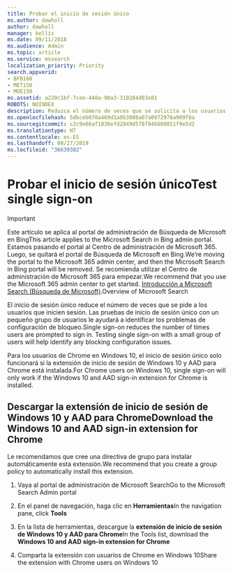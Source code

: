 ```yaml
---
title: Probar el inicio de sesión único
ms.author: dawholl
author: dawholl
manager: kellis
ms.date: 09/11/2018
ms.audience: Admin
ms.topic: article
ms.service: mssearch
localization_priority: Priority
search.appverid:
- BFB160
- MET150
- MOE150
ms.assetid: a220c1bf-7cee-448a-90a3-310284d03e81
ROBOTS: NOINDEX
description: Reduzca el número de veces que se solicita a los usuarios de Windows 10 que inicien sesión en Microsoft Search y Office 365
ms.openlocfilehash: 5dbceb070a469d1a8b3808a07a0972978a909f8a
ms.sourcegitcommit: c2c9e66af1038efd2849d578f846680851f9e5d2
ms.translationtype: HT
ms.contentlocale: es-ES
ms.lasthandoff: 08/27/2019
ms.locfileid: "36639382"
---
```

# <a name="test-single-sign-on"></a><span data-ttu-id="2c3ed-103">Probar el inicio de sesión único</span><span class="sxs-lookup"><span data-stu-id="2c3ed-103">Test single sign-on</span></span>

> [!IMPORTANT]
> <span data-ttu-id="2c3ed-104">Este artículo se aplica al portal de administración de Búsqueda de Microsoft en Bing</span><span class="sxs-lookup"><span data-stu-id="2c3ed-104">This article applies to the Microsoft Search in Bing admin portal.</span></span> <span data-ttu-id="2c3ed-105">Estamos pasando el portal al Centro de administración de Microsoft 365. Luego, se quitará el portal de Búsqueda de Microsoft en Bing.</span><span class="sxs-lookup"><span data-stu-id="2c3ed-105">We’re moving the portal to the Microsoft 365 admin center, and then the Microsoft Search in Bing portal will be removed.</span></span> <span data-ttu-id="2c3ed-106">Se recomienda utilizar el Centro de administración de Microsoft 365 para empezar.</span><span class="sxs-lookup"><span data-stu-id="2c3ed-106">We recommend that you use the Microsoft 365 admin center to get started.</span></span> <span data-ttu-id="2c3ed-107">[Introducción a Microsoft Search (Búsqueda de Microsoft)](overview-microsoft-search.md).</span><span class="sxs-lookup"><span data-stu-id="2c3ed-107">Overview of Microsoft Search</span></span>
    
<span data-ttu-id="2c3ed-p102">El inicio de sesión único reduce el número de veces que se pide a los usuarios que inicien sesión. Las pruebas de inicio de sesión único con un pequeño grupo de usuarios le ayudará a identificar los problemas de configuración de bloqueo.</span><span class="sxs-lookup"><span data-stu-id="2c3ed-p102">Single sign-on reduces the number of times users are prompted to sign in. Testing single sign-on with a small group of users will help identify any blocking configuration issues.</span></span> 
  
<span data-ttu-id="2c3ed-110">Para los usuarios de Chrome en Windows 10, el inicio de sesión único solo funcionará si la extensión de inicio de sesión de Windows 10 y AAD para Chrome está instalada.</span><span class="sxs-lookup"><span data-stu-id="2c3ed-110">For Chrome users on Windows 10, single sign-on will only work if the Windows 10 and AAD sign-in extension for Chrome is installed.</span></span> 
  
## <a name="download-the-windows-10-and-aad-sign-in-extension-for-chrome"></a><span data-ttu-id="2c3ed-111">Descargar la extensión de inicio de sesión de Windows 10 y AAD para Chrome</span><span class="sxs-lookup"><span data-stu-id="2c3ed-111">Download the Windows 10 and AAD sign-in extension for Chrome</span></span>

<span data-ttu-id="2c3ed-112">Le recomendamos que cree una directiva de grupo para instalar automáticamente esta extensión.</span><span class="sxs-lookup"><span data-stu-id="2c3ed-112">We recommend that you create a group policy to automatically install this extension.</span></span>
  
1. <span data-ttu-id="2c3ed-113">Vaya al portal de administración de Microsoft Search</span><span class="sxs-lookup"><span data-stu-id="2c3ed-113">Go to the Microsoft Search Admin portal</span></span>
    
2. <span data-ttu-id="2c3ed-114">En el panel de navegación, haga clic en **Herramientas**</span><span class="sxs-lookup"><span data-stu-id="2c3ed-114">In the navigation pane, click **Tools**</span></span>
    
3. <span data-ttu-id="2c3ed-115">En la lista de herramientas, descargue la **extensión de inicio de sesión de Windows 10 y AAD para Chrome**</span><span class="sxs-lookup"><span data-stu-id="2c3ed-115">In the Tools list, download the **Windows 10 and AAD sign-in extension for Chrome**</span></span>
    
4. <span data-ttu-id="2c3ed-116">Comparta la extensión con usuarios de Chrome en Windows 10</span><span class="sxs-lookup"><span data-stu-id="2c3ed-116">Share the extension with Chrome users on Windows 10</span></span>

  

